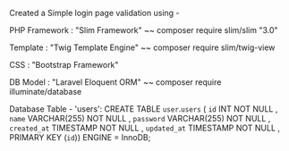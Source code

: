 Created a Simple login page validation using -
 
PHP Framework : "Slim Framework"	 ~~ composer require slim/slim "3.0"

Template      : "Twig Template Engine"   ~~ composer require slim/twig-view

CSS 	      : "Bootstrap Framework"

DB Model      : "Laravel Eloquent ORM"   ~~ composer require illuminate/database

Database Table - 'users':
CREATE TABLE `user`.`users` ( `id` INT NOT NULL , 
							`name` VARCHAR(255) NOT NULL , 
							`password` VARCHAR(255) NOT NULL , 
							`created_at` TIMESTAMP NOT NULL , 
							`updated_at` TIMESTAMP NOT NULL , 
							PRIMARY KEY (`id`)) ENGINE = InnoDB;

